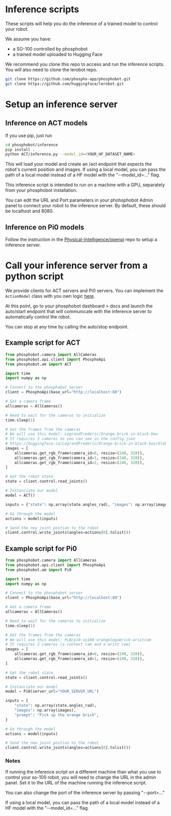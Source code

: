 # Inference scripts

These scripts will help you do the inference of a trained model to control your robot.

We assume you have:

- a SO-100 controlled by phosphobot
- a trained model uploaded to Hugging Face

We recommend you clone this repo to access and run the inference scripts.
You will also need to clone the lerobot repo.

```bash
git clone https://github.com/phospho-app/phosphobot.git
git clone https://github.com/huggingface/lerobot.git
```

# Setup an inference server

## Inference on ACT models

If you use pip, just run

```bash
cd phosphobot/inference
pip install .
python ACT/inference.py --model_id=<YOUR_HF_DATASET_NAME>
```

This will load your model and create an /act endpoint that expects the robot's current position and images. If using a local model, you can pass the path of a local model instead of a HF model with the "--model_id=..." flag.

This inference script is intended to run on a machine with a GPU, separately from your phosphobot installation.

You can edit the URL and Port parameters in your phohsphobot Admin panel to connect your robot to the inference server. By default, these should be localhost and 8080.

## Inference on Pi0 models

Follow the instruction in the [Physical-Intelligence/openpi](https://github.com/Physical-Intelligence/openpi) repo to setup a inference server.

# Call your inference server from a python script

We provide clients for ACT servers and Pi0 servers.
You can implement the `ActionModel` class with you own logic [here](phosphobot/am/models.py).

At this point, go to your phosphobot dashboard > docs and launch the auto/start endpoint that will communicate with the inference server to automatically control the robot.

You can stop at any time by calling the auto/stop endpoint.

## Example script for ACT

```python
from phosphobot.camera import AllCameras
from phosphobot.api.client import PhosphoApi
from phosphobot.am import ACT

import time
import numpy as np

# Connect to the phosphobot server
client = PhosphoApi(base_url="http://localhost:80")

# Get a camera frame
allcameras = AllCameras()

# Need to wait for the cameras to initialize
time.sleep(1)

# Get the frames from the cameras
# We will use this model: LegrandFrederic/Orange-brick-in-black-box
# It requires 3 cameras as you can see in the config.json
# https://huggingface.co/LegrandFrederic/Orange-brick-in-black-box/blob/main/config.json
images = [
    allcameras.get_rgb_frame(camera_id=0, resize=(240, 320)),
    allcameras.get_rgb_frame(camera_id=1, resize=(240, 320)),
    allcameras.get_rgb_frame(camera_id=2, resize=(240, 320)),
]

# Get the robot state
state = client.control.read_joints()

# Instanciate our model
model = ACT()

inputs = {"state": np.array(state.angles_rad), "images": np.array(images)}

# Go through the model
actions = model(inputs)

# Send the new joint postion to the robot
client.control.write_joints(angles=actions[0].tolist())
```

## Example script for Pi0

```python
from phosphobot.camera import AllCameras
from phosphobot.api.client import PhosphoApi
from phosphobot.am import Pi0

import time
import numpy as np

# Connect to the phosphobot server
client = PhosphoApi(base_url="http://localhost:80")

# Get a camera frame
allcameras = AllCameras()

# Need to wait for the cameras to initialize
time.sleep(1)

# Get the frames from the cameras
# We will use this model: PLB/pi0-so100-orangelegobrick-wristcam
# It requires 2 cameras (a context cam and a wrist cam)
images = [
    allcameras.get_rgb_frame(camera_id=0, resize=(240, 320)),
    allcameras.get_rgb_frame(camera_id=1, resize=(240, 320)),
]

# Get the robot state
state = client.control.read_joints()

# Instanciate our model
model = Pi0(server_url="YOUR_SERVER_URL")

inputs = {
    "state": np.array(state.angles_rad),
    "images": np.array(images),
    "prompt": "Pick up the orange brick",
}

# Go through the model
actions = model(inputs)

# Send the new joint postion to the robot
client.control.write_joints(angles=actions[0].tolist())
```

### Notes

If running the inference script on a different machine than what you use to control your so-100 robot, you will need to change the URL in the admin panel. Set it to the URL of the machine running the inference script.

You can also change the port of the inference server by passing "--port=..."

If using a local model, you can pass the path of a local model instead of a HF model with the "--model_id=..." flag.
